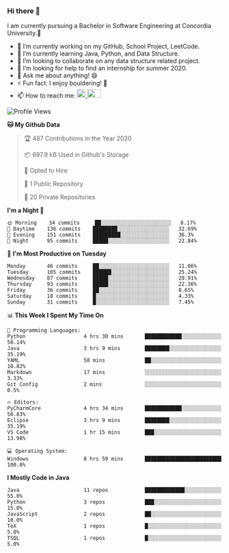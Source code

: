 ### Hi there 👋
I am currently pursuing a Bachelor in Software Engineering at Concordia University.🏫

- 🔭 I’m currently working on my GitHub, School Project, LeetCode.
- 🌱 I’m currently learning Java, Python, and Data Structure.
- 👯 I’m looking to collaborate on any data structure related project.
- 🤔 I’m looking for help to find an internship for summer 2020.
- 💬 Ask me about anything! 😄
- ⚡ Fun fact: I enjoy bouldering! 🧗‍
- 📫 How to reach me: <a href="https://www.linkedin.com/in/siu-tong-ye/" target="_blank"> <img width="20px" width="32" src="https://cdn.jsdelivr.net/npm/simple-icons@v3/icons/linkedin.svg" /> </a> <a href="mailto:SiuTongYe@gmail.com" target="_blank"> <img height="20" width="32" src="https://cdn.jsdelivr.net/npm/simple-icons@v3/icons/gmail.svg" /> </a>

<!--START_SECTION:waka-->
![Profile Views](http://img.shields.io/badge/Profile%20Views-303-blue)

**🐱 My Github Data** 

> 🏆 487 Contributions in the Year 2020
 > 
> 📦 697.9 kB Used in Github's Storage 
 > 
> 💼 Opted to Hire
 > 
> 📜 1 Public Repository 
 > 
> 🔑 20 Private Repositories 

**I'm a Night 🦉** 

```text
🌞 Morning    34 commits     ██░░░░░░░░░░░░░░░░░░░░░░░   8.17% 
🌆 Daytime    136 commits    ████████░░░░░░░░░░░░░░░░░   32.69% 
🌃 Evening    151 commits    █████████░░░░░░░░░░░░░░░░   36.3% 
🌙 Night      95 commits     █████░░░░░░░░░░░░░░░░░░░░   22.84%

```
📅 **I'm Most Productive on Tuesday** 

```text
Monday       46 commits     ██░░░░░░░░░░░░░░░░░░░░░░░   11.06% 
Tuesday      105 commits    ██████░░░░░░░░░░░░░░░░░░░   25.24% 
Wednesday    87 commits     █████░░░░░░░░░░░░░░░░░░░░   20.91% 
Thursday     93 commits     █████░░░░░░░░░░░░░░░░░░░░   22.36% 
Friday       36 commits     ██░░░░░░░░░░░░░░░░░░░░░░░   8.65% 
Saturday     18 commits     █░░░░░░░░░░░░░░░░░░░░░░░░   4.33% 
Sunday       31 commits     █░░░░░░░░░░░░░░░░░░░░░░░░   7.45%

```


📊 **This Week I Spent My Time On** 

```text
💬 Programming Languages: 
Python                   4 hrs 30 mins       ████████████░░░░░░░░░░░░░   50.14% 
Java                     3 hrs 9 mins        ████████░░░░░░░░░░░░░░░░░   35.19% 
YAML                     58 mins             ██░░░░░░░░░░░░░░░░░░░░░░░   10.82% 
Markdown                 17 mins             ░░░░░░░░░░░░░░░░░░░░░░░░░   3.33% 
Git Config               2 mins              ░░░░░░░░░░░░░░░░░░░░░░░░░   0.5%

🔥 Editors: 
PyCharmCore              4 hrs 34 mins       ████████████░░░░░░░░░░░░░   50.83% 
Eclipse                  3 hrs 9 mins        ████████░░░░░░░░░░░░░░░░░   35.19% 
VS Code                  1 hr 15 mins        ███░░░░░░░░░░░░░░░░░░░░░░   13.98%

💻 Operating System: 
Windows                  8 hrs 59 mins       █████████████████████████   100.0%

```

**I Mostly Code in Java** 

```text
Java                     11 repos            █████████████░░░░░░░░░░░░   55.0% 
Python                   3 repos             ███░░░░░░░░░░░░░░░░░░░░░░   15.0% 
JavaScript               2 repos             ██░░░░░░░░░░░░░░░░░░░░░░░   10.0% 
TeX                      1 repos             █░░░░░░░░░░░░░░░░░░░░░░░░   5.0% 
TSQL                     1 repos             █░░░░░░░░░░░░░░░░░░░░░░░░   5.0%

```



<!--END_SECTION:waka-->
